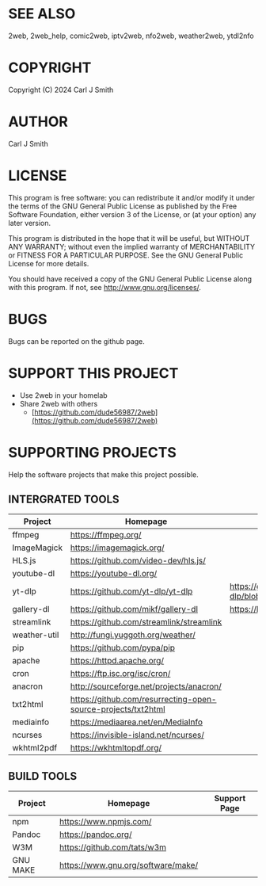 SEE ALSO
========
2web, 2web_help, comic2web, iptv2web, nfo2web, weather2web, ytdl2nfo

COPYRIGHT
=========

Copyright (C) 2024  Carl J Smith

AUTHOR
======

Carl J Smith

LICENSE
=======

This program is free software: you can redistribute it and/or modify it under the terms of the GNU General Public License as published by the Free Software Foundation, either version 3 of the License, or (at your option) any later version.

This program is distributed in the hope that it will be useful, but WITHOUT ANY WARRANTY; without even the implied warranty of MERCHANTABILITY or FITNESS FOR A PARTICULAR PURPOSE.  See the GNU General Public License for more details.

You should have received a copy of the GNU General Public License along with this program.  If not, see <http://www.gnu.org/licenses/>.

BUGS
====

Bugs can be reported on the github page.

SUPPORT THIS PROJECT
====================

- Use 2web in your homelab
- Share 2web with others
  - [https://github.com/dude56987/2web](https://github.com/dude56987/2web)

SUPPORTING PROJECTS
===================

Help the software projects that make this project possible.

## INTERGRATED TOOLS

| Project      | Homepage                                                                     | Support Page                                                                |
|--------------|------------------------------------------------------------------------------|-----------------------------------------------------------------------------|
| ffmpeg       | https://ffmpeg.org/                                                          |                                                                             |
| ImageMagick  | https://imagemagick.org/                                                     |                                                                             |
| HLS.js       | https://github.com/video-dev/hls.js/                                         |                                                                             |
| youtube-dl   | https://youtube-dl.org/                                                      |                                                                             |
| yt-dlp       | https://github.com/yt-dlp/yt-dlp                                             | https://github.com/yt-dlp/yt-dlp/blob/master/Collaborators.md#collaborators |
| gallery-dl   | https://github.com/mikf/gallery-dl                                           | https://ko-fi.com/mikefaehrmann                                             |
| streamlink   | https://github.com/streamlink/streamlink                                     |                                                                             |
| weather-util | http://fungi.yuggoth.org/weather/                                            |                                                                             |
| pip          | https://github.com/pypa/pip                                                  |                                                                             |
| apache       | https://httpd.apache.org/                                                    |                                                                             |
| cron         | https://ftp.isc.org/isc/cron/                                                |                                                                             |
| anacron      | http://sourceforge.net/projects/anacron/                                     |                                                                             |
| txt2html     | https://github.com/resurrecting-open-source-projects/txt2html                |                                                                             |
| mediainfo    | https://mediaarea.net/en/MediaInfo                                           |                                                                             |
| ncurses      | https://invisible-island.net/ncurses/                                        |                                                                             |
| wkhtml2pdf   | https://wkhtmltopdf.org/                                                     |                                                                             |

## BUILD TOOLS

| Project      | Homepage                                                                     | Support Page                                                                |
|--------------|------------------------------------------------------------------------------|-----------------------------------------------------------------------------|
| npm          | https://www.npmjs.com/                                                       |                                                                             |
| Pandoc       | https://pandoc.org/                                                          |                                                                             |
| W3M          | https://github.com/tats/w3m                                                  |                                                                             |
| GNU MAKE     | https://www.gnu.org/software/make/                                           |                                                                             |
